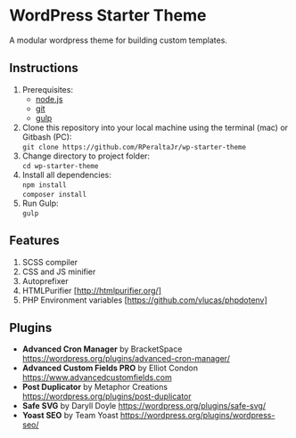 # WordPress Starter Theme
A modular wordpress theme for building custom templates.

## Instructions
1. Prerequisites:
	- [node.js](http://nodejs.org/)
	- [git](http://git-scm.com/)
	- [gulp](http://gulpjs.com/)
2. Clone this repository into your local machine using the terminal (mac) or Gitbash (PC):  
	`git clone https://github.com/RPeraltaJr/wp-starter-theme`
3. Change directory to project folder:  
	`cd wp-starter-theme`
4. Install all dependencies:  
	`npm install`     
	`composer install`
5. Run Gulp:  
	`gulp`

## Features
1. SCSS compiler
2. CSS and JS minifier
3. Autoprefixer
4. HTMLPurifier [http://htmlpurifier.org/]
5. PHP Environment variables [https://github.com/vlucas/phpdotenv]

## Plugins
* **Advanced Cron Manager** by BracketSpace https://wordpress.org/plugins/advanced-cron-manager/
* **Advanced Custom Fields PRO** by Elliot Condon https://www.advancedcustomfields.com
* **Post Duplicator** by Metaphor Creations https://wordpress.org/plugins/post-duplicator
* **Safe SVG** by Daryll Doyle https://wordpress.org/plugins/safe-svg/
* **Yoast SEO** by Team Yoast https://wordpress.org/plugins/wordpress-seo/
